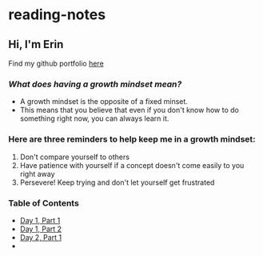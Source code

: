 # reading-notes

## Hi, I'm Erin 
Find my github portfolio [here](https://github.com/Erinsp)

### _What does having a growth mindset mean?_
- A growth mindset is the opposite of a fixed minset.
- This means that you believe that even if you don't know how to do something right now, you can always learn it.

### Here are three reminders to help keep me in a growth mindset:
1. Don't compare yourself to others
2. Have patience with yourself if a concept doesn't come easily to you right away
3. Persevere! Keep trying and don't let yourself get frustrated

### Table of Contents
- [Day 1, Part 1](https://erinsp.github.io/reading-notes/markdown)
- [Day 1, Part 2](https://erinsp.github.io/reading-notes/basics)
- [Day 2, Part 1](https://erinsp.github.io/reading-notes/cloud-revisions)
- 
